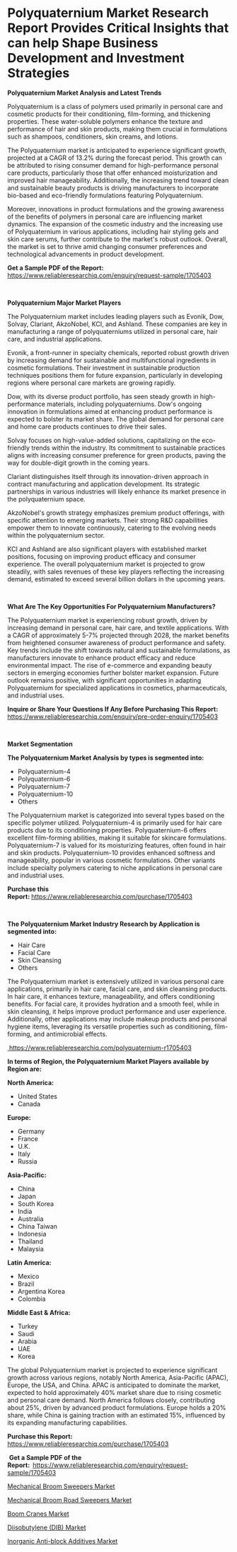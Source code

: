 <p><h1>Polyquaternium Market Research Report Provides Critical Insights that can help Shape Business Development and Investment Strategies</h1></p><p><strong>Polyquaternium Market Analysis and Latest Trends</strong></p>
<p><p>Polyquaternium is a class of polymers used primarily in personal care and cosmetic products for their conditioning, film-forming, and thickening properties. These water-soluble polymers enhance the texture and performance of hair and skin products, making them crucial in formulations such as shampoos, conditioners, skin creams, and lotions.</p><p>The Polyquaternium market is anticipated to experience significant growth, projected at a CAGR of 13.2% during the forecast period. This growth can be attributed to rising consumer demand for high-performance personal care products, particularly those that offer enhanced moisturization and improved hair manageability. Additionally, the increasing trend toward clean and sustainable beauty products is driving manufacturers to incorporate bio-based and eco-friendly formulations featuring Polyquaternium.</p><p>Moreover, innovations in product formulations and the growing awareness of the benefits of polymers in personal care are influencing market dynamics. The expansion of the cosmetic industry and the increasing use of Polyquaternium in various applications, including hair styling gels and skin care serums, further contribute to the market's robust outlook. Overall, the market is set to thrive amid changing consumer preferences and technological advancements in product development.</p></p>
<p><strong>Get a Sample PDF of the Report:&nbsp;</strong> <a href="https://www.reliableresearchiq.com/enquiry/request-sample/1705403?utm_campaign=1088&utm_medium=2&utm_source=Github&utm_content=ia&utm_term=21102024&utm_id=polyquaternium">https://www.reliableresearchiq.com/enquiry/request-sample/1705403</a></p>
<p>&nbsp;</p>
<p><strong>Polyquaternium Major Market Players</strong></p>
<p><p>The Polyquaternium market includes leading players such as Evonik, Dow, Solvay, Clariant, AkzoNobel, KCI, and Ashland. These companies are key in manufacturing a range of polyquaterniums utilized in personal care, hair care, and industrial applications.</p><p>Evonik, a front-runner in specialty chemicals, reported robust growth driven by increasing demand for sustainable and multifunctional ingredients in cosmetic formulations. Their investment in sustainable production techniques positions them for future expansion, particularly in developing regions where personal care markets are growing rapidly.</p><p>Dow, with its diverse product portfolio, has seen steady growth in high-performance materials, including polyquaterniums. Dow's ongoing innovation in formulations aimed at enhancing product performance is expected to bolster its market share. The global demand for personal care and home care products continues to drive their sales.</p><p>Solvay focuses on high-value-added solutions, capitalizing on the eco-friendly trends within the industry. Its commitment to sustainable practices aligns with increasing consumer preference for green products, paving the way for double-digit growth in the coming years.</p><p>Clariant distinguishes itself through its innovation-driven approach in contract manufacturing and application development. Its strategic partnerships in various industries will likely enhance its market presence in the polyquaternium space.</p><p>AkzoNobel's growth strategy emphasizes premium product offerings, with specific attention to emerging markets. Their strong R&D capabilities empower them to innovate continuously, catering to the evolving needs within the polyquaternium sector.</p><p>KCI and Ashland are also significant players with established market positions, focusing on improving product efficacy and consumer experience. The overall polyquaternium market is projected to grow steadily, with sales revenues of these key players reflecting the increasing demand, estimated to exceed several billion dollars in the upcoming years.</p></p>
<p>&nbsp;</p>
<p><strong>What Are The Key Opportunities For Polyquaternium Manufacturers?</strong></p>
<p><p>The Polyquaternium market is experiencing robust growth, driven by increasing demand in personal care, hair care, and textile applications. With a CAGR of approximately 5-7% projected through 2028, the market benefits from heightened consumer awareness of product performance and safety. Key trends include the shift towards natural and sustainable formulations, as manufacturers innovate to enhance product efficacy and reduce environmental impact. The rise of e-commerce and expanding beauty sectors in emerging economies further bolster market expansion. Future outlook remains positive, with significant opportunities in adapting Polyquaternium for specialized applications in cosmetics, pharmaceuticals, and industrial uses.</p></p>
<p><strong>Inquire or Share Your Questions If Any Before Purchasing This Report:</strong> <a href="https://www.reliableresearchiq.com/enquiry/pre-order-enquiry/1705403?utm_campaign=1088&utm_medium=2&utm_source=Github&utm_content=ia&utm_term=21102024&utm_id=polyquaternium">https://www.reliableresearchiq.com/enquiry/pre-order-enquiry/1705403</a></p>
<p>&nbsp;</p>
<p><strong>Market Segmentation</strong></p>
<p><strong>The Polyquaternium Market Analysis by types is segmented into:</strong></p>
<p><ul><li>Polyquaternium-4</li><li>Polyquaternium-6</li><li>Polyquaternium-7</li><li>Polyquaternium-10</li><li>Others</li></ul></p>
<p><p>The Polyquaternium market is categorized into several types based on the specific polymer utilized. Polyquaternium-4 is primarily used for hair care products due to its conditioning properties. Polyquaternium-6 offers excellent film-forming abilities, making it suitable for skincare formulations. Polyquaternium-7 is valued for its moisturizing features, often found in hair and skin products. Polyquaternium-10 provides enhanced softness and manageability, popular in various cosmetic formulations. Other variants include specialty polymers catering to niche applications in personal care and industrial uses.</p></p>
<p><strong>Purchase this Report:&nbsp;</strong><a href="https://www.reliableresearchiq.com/purchase/1705403?utm_campaign=1088&utm_medium=2&utm_source=Github&utm_content=ia&utm_term=21102024&utm_id=polyquaternium">https://www.reliableresearchiq.com/purchase/1705403</a></p>
<p>&nbsp;</p>
<p><strong>The Polyquaternium Market Industry Research by Application is segmented into:</strong></p>
<p><ul><li>Hair Care</li><li>Facial Care</li><li>Skin Cleansing</li><li>Others</li></ul></p>
<p><p>The Polyquaternium market is extensively utilized in various personal care applications, primarily in hair care, facial care, and skin cleansing products. In hair care, it enhances texture, manageability, and offers conditioning benefits. For facial care, it provides hydration and a smooth feel, while in skin cleansing, it helps improve product performance and user experience. Additionally, other applications may include makeup products and personal hygiene items, leveraging its versatile properties such as conditioning, film-forming, and antimicrobial effects.</p></p>
<p><a href="https://www.reliableresearchiq.com/polyquaternium-r1705403?utm_campaign=1088&utm_medium=2&utm_source=Github&utm_content=ia&utm_term=21102024&utm_id=polyquaternium">&nbsp;https://www.reliableresearchiq.com/polyquaternium-r1705403</a></p>
<p><strong>In terms of Region, the Polyquaternium Market Players available by Region are:</strong></p>
<p>
    <p> <strong> North America: </strong>
        <ul>
            <li>United States</li>
            <li>Canada</li>
        </ul>
        </p> 
    <p> <strong> Europe: </strong>
        <ul>
            <li>Germany</li>
            <li>France</li>
            <li>U.K.</li>
            <li>Italy</li>
            <li>Russia</li>
        </ul>
        </p> 
    <p> <strong> Asia-Pacific: </strong>
        <ul>
            <li>China</li>
            <li>Japan</li>
            <li>South Korea</li>
            <li>India</li>
            <li>Australia</li>
            <li>China Taiwan</li>
            <li>Indonesia</li>
            <li>Thailand</li>
            <li>Malaysia</li>
        </ul>
        </p> 
    <p> <strong> Latin America: </strong>
        <ul>
            <li>Mexico</li>
            <li>Brazil</li>
            <li>Argentina Korea</li>
            <li>Colombia</li>
        </ul>
        </p> 
    <p> <strong> Middle East & Africa: </strong>
        <ul>
            <li>Turkey</li>
            <li>Saudi</li>
            <li>Arabia</li>
            <li>UAE</li>
            <li>Korea</li>
        </ul>
    </p>
    </p>
<p><p>The global Polyquaternium market is projected to experience significant growth across various regions, notably North America, Asia-Pacific (APAC), Europe, the USA, and China. APAC is anticipated to dominate the market, expected to hold approximately 40% market share due to rising cosmetic and personal care demand. North America follows closely, contributing about 25%, driven by advanced product formulations. Europe holds a 20% share, while China is gaining traction with an estimated 15%, influenced by its expanding manufacturing capabilities.</p></p>
<p><strong>Purchase this Report: </strong><a href="https://www.reliableresearchiq.com/purchase/1705403?utm_campaign=1088&utm_medium=2&utm_source=Github&utm_content=ia&utm_term=21102024&utm_id=polyquaternium">https://www.reliableresearchiq.com/purchase/1705403</a></p>
<p>&nbsp;<strong>Get a Sample PDF of the Report:&nbsp;&nbsp;</strong><a href="https://www.reliableresearchiq.com/enquiry/request-sample/1705403?utm_campaign=1088&utm_medium=2&utm_source=Github&utm_content=ia&utm_term=21102024&utm_id=polyquaternium">https://www.reliableresearchiq.com/enquiry/request-sample/1705403</a></p>
<p><strong></strong></p>
<p><p><a href="https://www.linkedin.com/pulse/strategic-market-insights-navigating-global-mechanical-broom-xryyf?utm_campaign=1088&utm_medium=2&utm_source=Github&utm_content=ia&utm_term=21102024&utm_id=polyquaternium">Mechanical Broom Sweepers Market</a></p><p><a href="https://www.linkedin.com/pulse/pioneering-growth-analyzing-global-mechanical-broom-road-gdnaf?utm_campaign=1088&utm_medium=2&utm_source=Github&utm_content=ia&utm_term=21102024&utm_id=polyquaternium">Mechanical Broom Road Sweepers Market</a></p><p><a href="https://issuu.com/reportprime-2/docs/boom-cranes-market-size-2030.pptx_7ba62e1e1bfac4?utm_campaign=1088&utm_medium=2&utm_source=Github&utm_content=ia&utm_term=21102024&utm_id=polyquaternium">Boom Cranes Market</a></p><p><a href="https://github.com/wanvigsqmunsenr/Market-Research-Report-List-1/blob/main/diisobutylene-dib-market.md?utm_campaign=1088&utm_medium=2&utm_source=Github&utm_content=ia&utm_term=21102024&utm_id=polyquaternium">Diisobutylene (DIB) Market</a></p><p><a href="https://github.com/rovj3gerson/Market-Research-Report-List-1/blob/main/inorganic-anti-block-additives-market.md?utm_campaign=1088&utm_medium=2&utm_source=Github&utm_content=ia&utm_term=21102024&utm_id=polyquaternium">Inorganic Anti-block Additives Market</a></p></p>